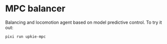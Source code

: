 # MPC balancer

Balancing and locomotion agent based on model predictive control. To try it out:

```console
pixi run upkie-mpc
```
